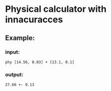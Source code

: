 # Physical calculator with innacuracces
## Example:
### input:
`
    phy
    [14.56, 0.03] + [13.1, 0.1]
`
### output:
`
    27.66 +- 0.13
`

